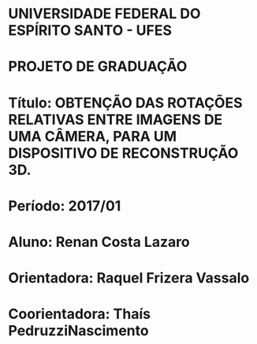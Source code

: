 # UNIVERSIDADE FEDERAL DO ESPÍRITO SANTO - UFES
# PROJETO DE GRADUAÇÃO
# Título: OBTENÇÃO DAS ROTAÇÕES RELATIVAS ENTRE IMAGENS DE UMA CÂMERA, PARA UM DISPOSITIVO DE RECONSTRUÇÃO 3D.
# Período: 2017/01
# Aluno: Renan Costa Lazaro
# Orientadora: Raquel Frizera Vassalo
# Coorientadora: Thaís PedruzziNascimento
